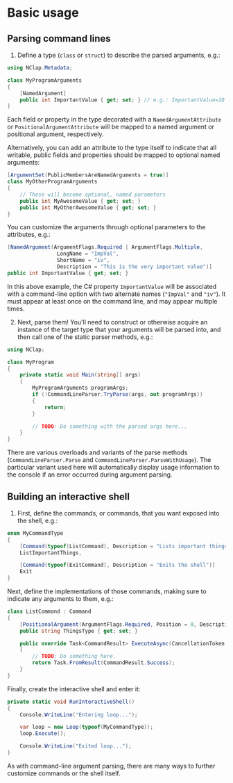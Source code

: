 # Basic usage

## Parsing command lines

1. Define a type (`class` or `struct`) to describe the parsed arguments, e.g.:

<!-- MdCompile: assembly=ParseExample -->
```csharp
using NClap.Metadata;

class MyProgramArguments
{
    [NamedArgument]
    public int ImportantValue { get; set; } // e.g.: ImportantValue=10
}
```

Each field or property in the type decorated with a `NamedArgumentAttribute` or
`PositionalArgumentAttribute` will be mapped to a named argument or positional argument, respectively.

Alternatively, you can add an attribute to the type itself to indicate that all writable, public
fields and properties should be mapped to optional named arguments:

<!-- MdCompile: import=NClap.Metadata -->
```csharp
[ArgumentSet(PublicMembersAreNamedArguments = true)]
class MyOtherProgramArguments
{
    // These will become optional, named parameters
    public int MyAwesomeValue { get; set; }
    public int MyOtherAwesomeValue { get; set; }
}
```

You can customize the arguments through optional parameters to the attributes, e.g.:

<!-- MdCompile: wrapinclass=true, import=NClap.Metadata -->
```csharp
[NamedArgument(ArgumentFlags.Required | ArgumentFlags.Multiple,
                LongName = "ImpVal",
                ShortName = "iv",
                Description = "This is the very important value")]
public int ImportantValue { get; set; }
```

In this above example, the C# property `ImportantValue` will be associated with
a command-line option with two alternate names (`"ImpVal"` and `"iv"`). It must
appear at least once on the command line, and may appear multiple times.

2. Next, parse them!  You'll need to construct or otherwise acquire an instance of the target type that your arguments will be parsed into, and then call one of the static parser methods, e.g.:

<!-- MdCompile: assembly=ParseExample, import=NClap -->
```csharp
using NClap;

class MyProgram
{
    private static void Main(string[] args)
    {
        MyProgramArguments programArgs;
        if (!CommandLineParser.TryParse(args, out programArgs))
        {
            return;
        }

        // TODO: Do something with the parsed args here...
    }
}
```

There are various overloads and variants of the parse methods (`CommandLineParser.Parse` and
`CommandLineParser.ParseWithUsage`).  The particular variant used here will automatically
display usage information to the console if an error occurred during argument parsing.

## Building an interactive shell

1. First, define the commands, or commands, that you want exposed into the shell, e.g.:

<!-- MdCompile: assembly=ShellExample, import=NClap.Repl, import=NClap.Metadata -->
```csharp
enum MyCommandType
{
    [Command(typeof(ListCommand), Description = "Lists important things")]
    ListImportantThings,

    [Command(typeof(ExitCommand), Description = "Exits the shell")]
    Exit
}
```

Next, define the implementations of those commands, making sure to indicate any arguments to them, e.g.:

<!-- MdCompile: assembly=ShellExample, import=System.Threading, import=System.Threading.Tasks, import=NClap.Metadata -->
```csharp
class ListCommand : Command
{
    [PositionalArgument(ArgumentFlags.Required, Position = 0, Description = "Type of things to list")]
    public string ThingsType { get; set; }

    public override Task<CommandResult> ExecuteAsync(CancellationToken cancel)
    {
        // TODO: Do something here.
        return Task.FromResult(CommandResult.Success);
    }
}
```

Finally, create the interactive shell and enter it:

<!-- MdCompile: assembly=ShellExample, wrapinclass=true, import=NClap.Repl, import=System -->
```csharp
private static void RunInteractiveShell()
{
    Console.WriteLine("Entering loop...");

    var loop = new Loop(typeof(MyCommandType));
    loop.Execute();

    Console.WriteLine("Exited loop...");
}
```

As with command-line argument parsing, there are many ways to further customize commands or the shell itself.
